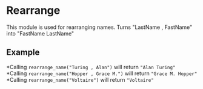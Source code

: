 Rearrange
=========

This module is used for rearranging names.
Turns "LastName , FastName" into "FastName LastName"

## Example

*Calling `rearrange_name("Turing , Alan")` will return `"Alan Turing"`  
*Calling `rearrange_name("Hopper , Grace M.")` will return `"Grace M. Hopper"`  
*Calling `rearrange_name("Voltaire")` will return `"Voltaire"`  